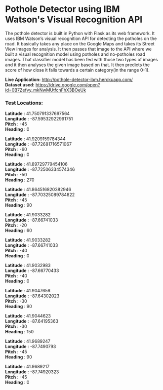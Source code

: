 # Pothole Detector using IBM Watson's Visual Recognition API

The pothole detector is built in Python with Flask as its web framework. It uses IBM Watson’s visual recognition API for detecting the potholes on the road. It basically takes any place on the Google Maps and takes its Street View images for analysis. It then passes that image to the API where we built a visual recognition model using potholes and no-potholes road images. That classifier model has been fed with those two types of images and it then analyses the given image based on that. It then predicts the score of how close it falls towards a certain category(in the range 0-1).

**Live Application:** http://pothole-detector-ibm.herokuapp.com/ <br>
**Dataset used:**
https://drive.google.com/open?id=0B7Zefvy_mkNwMUtfcnFhX3BOeUk

### Test Locations:
**Latitude** : 41.750791337697564
<br> **Longitude** : -87.59532922991751
 <br> **Pitch** : -45
  <br> **Heading** : 0 <br>
  
**Latitude** : 41.9209159784344
<br> **Longitude** : -87.72681716571067
 <br> **Pitch** : -60
  <br> **Heading** : 0 <br>
  
**Latitude** : 41.89729779454106
<br> **Longitude** : -87.72506334574346
 <br> **Pitch** : -50
  <br> **Heading** : 270 <br>
  
**Latitude** : 41.864516820382946
<br> **Longitude** : -87.70325089784822
 <br> **Pitch** : -45
  <br> **Heading** : 90 <br>
  
**Latitude** : 41.9033282
<br> **Longitude** : -87.66741033
 <br> **Pitch** : -20
  <br> **Heading** : 60 <br>
  
**Latitude** : 41.9033282
<br> **Longitude** : -87.66741033
 <br> **Pitch** : -40
  <br> **Heading** : 0 <br>
  
**Latitude** : 41.9032983
<br> **Longitude** : -87.66770433
 <br> **Pitch** : -40
  <br> **Heading** : 0 <br>
  
**Latitude** : 41.9047656
<br> **Longitude** : -87.64302023
 <br> **Pitch** : -30
  <br> **Heading** : 90 <br>
  
**Latitude** : 41.9044623
<br> **Longitude** : -87.64195363
 <br> **Pitch** : -30
  <br> **Heading** : 150 <br>
  
**Latitude** : 41.9689247
<br> **Longitude** : -87.7490793
 <br> **Pitch** : -45
  <br> **Heading** : 90 <br>
  
**Latitude** : 41.9689217
<br> **Longitude** : -87.74920323
 <br> **Pitch** : -45
  <br> **Heading** : 0 <br>
